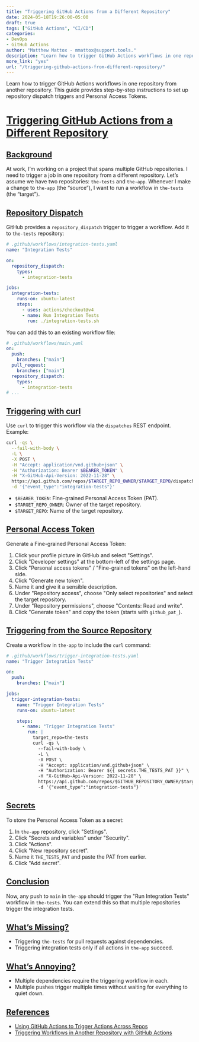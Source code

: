 ```yaml
---
title: "Triggering GitHub Actions from a Different Repository"
date: 2024-05-18T19:26:00-05:00
draft: true
tags: ["GitHub Actions", "CI/CD"]
categories:
- DevOps
- GitHub Actions
author: "Matthew Mattox - mmattox@support.tools."
description: "Learn how to trigger GitHub Actions workflows in one repository from another repository."
more_link: "yes"
url: "/triggering-github-actions-from-different-repository/"
---
```


Learn how to trigger GitHub Actions workflows in one repository from another repository. This guide provides step-by-step instructions to set up repository dispatch triggers and Personal Access Tokens.

<!--more-->

# [Triggering GitHub Actions from a Different Repository](#triggering-github-actions-from-a-different-repository)

## [Background](#background)

At work, I’m working on a project that spans multiple GitHub repositories. I need to trigger a job in one repository from a different repository. Let’s assume we have two repositories: `the-tests` and `the-app`. Whenever I make a change to `the-app` (the “source”), I want to run a workflow in `the-tests` (the “target”).

## [Repository Dispatch](#repository-dispatch)

GitHub provides a `repository_dispatch` trigger to trigger a workflow. Add it to `the-tests` repository:

```yaml
# .github/workflows/integration-tests.yaml
name: "Integration Tests"

on:
  repository_dispatch:
    types:
      - integration-tests

jobs:
  integration-tests:
    runs-on: ubuntu-latest
    steps:
      - uses: actions/checkout@v4
      - name: Run Integration Tests
        run: ./integration-tests.sh
```

You can add this to an existing workflow file:

```yaml
# .github/workflows/main.yaml
on:
  push:
    branches: ["main"]
  pull_request:
    branches: ["main"]
  repository_dispatch:
    types:
      - integration-tests
# ...
```

## [Triggering with curl](#triggering-with-curl)

Use `curl` to trigger this workflow via the `dispatches` REST endpoint. Example:

```bash
curl -qs \
  --fail-with-body \
  -L \
  -X POST \
  -H "Accept: application/vnd.github+json" \
  -H "Authorization: Bearer $BEARER_TOKEN" \
  -H "X-GitHub-Api-Version: 2022-11-28" \
  https://api.github.com/repos/$TARGET_REPO_OWNER/$TARGET_REPO/dispatches \
  -d '{"event_type":"integration-tests"}'
```

- `$BEARER_TOKEN`: Fine-grained Personal Access Token (PAT).
- `$TARGET_REPO_OWNER`: Owner of the target repository.
- `$TARGET_REPO`: Name of the target repository.

## [Personal Access Token](#personal-access-token)

Generate a Fine-grained Personal Access Token:

1. Click your profile picture in GitHub and select "Settings".
2. Click "Developer settings" at the bottom-left of the settings page.
3. Click "Personal access tokens" / "Fine-grained tokens" on the left-hand side.
4. Click "Generate new token".
5. Name it and give it a sensible description.
6. Under "Repository access", choose "Only select repositories" and select the target repository.
7. Under "Repository permissions", choose "Contents: Read and write".
8. Click "Generate token" and copy the token (starts with `github_pat_`).

## [Triggering from the Source Repository](#triggering-from-the-source-repository)

Create a workflow in `the-app` to include the `curl` command:

```yaml
# .github/workflows/trigger-integration-tests.yaml
name: "Trigger Integration Tests"

on:
  push:
    branches: ["main"]

jobs:
  trigger-integration-tests:
    name: "Trigger Integration Tests"
    runs-on: ubuntu-latest

    steps:
      - name: "Trigger Integration Tests"
        run: |
          target_repo=the-tests
          curl -qs \
            --fail-with-body \
            -L \
            -X POST \
            -H "Accept: application/vnd.github+json" \
            -H "Authorization: Bearer ${{ secrets.THE_TESTS_PAT }}" \
            -H "X-GitHub-Api-Version: 2022-11-28" \
            https://api.github.com/repos/$GITHUB_REPOSITORY_OWNER/$target_repo/dispatches \
            -d '{"event_type":"integration-tests"}'
```

## [Secrets](#secrets)

To store the Personal Access Token as a secret:

1. In `the-app` repository, click "Settings".
2. Click "Secrets and variables" under "Security".
3. Click "Actions".
4. Click "New repository secret".
5. Name it `THE_TESTS_PAT` and paste the PAT from earlier.
6. Click "Add secret".

## [Conclusion](#conclusion)

Now, any push to `main` in `the-app` should trigger the "Run Integration Tests" workflow in `the-tests`. You can extend this so that multiple repositories trigger the integration tests.

## [What’s Missing?](#whats-missing)

- Triggering `the-tests` for pull requests against dependencies.
- Triggering integration tests only if all actions in `the-app` succeed.

## [What’s Annoying?](#whats-annoying)

- Multiple dependencies require the triggering workflow in each.
- Multiple pushes trigger multiple times without waiting for everything to quiet down.

## [References](#references)

- [Using GitHub Actions to Trigger Actions Across Repos](https://www.amaysim.technology/blog/using-github-actions-to-trigger-actions-across-repos)
- [Triggering Workflows in Another Repository with GitHub Actions](https://medium.com/hostspaceng/triggering-workflows-in-another-repository-with-github-actions-4f581f8e0ceb)
